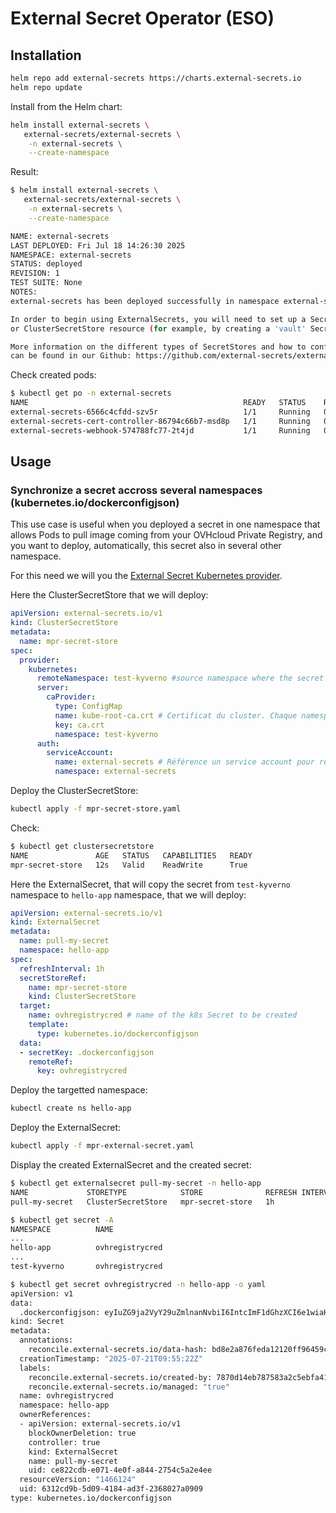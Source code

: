 # External Secret Operator (ESO)

## Installation

```bash
helm repo add external-secrets https://charts.external-secrets.io
helm repo update
```

Install from the Helm chart:

```bash
helm install external-secrets \
   external-secrets/external-secrets \
    -n external-secrets \
    --create-namespace
```

Result:

```bash
$ helm install external-secrets \
   external-secrets/external-secrets \
    -n external-secrets \
    --create-namespace

NAME: external-secrets
LAST DEPLOYED: Fri Jul 18 14:26:30 2025
NAMESPACE: external-secrets
STATUS: deployed
REVISION: 1
TEST SUITE: None
NOTES:
external-secrets has been deployed successfully in namespace external-secrets!

In order to begin using ExternalSecrets, you will need to set up a SecretStore
or ClusterSecretStore resource (for example, by creating a 'vault' SecretStore).

More information on the different types of SecretStores and how to configure them
can be found in our Github: https://github.com/external-secrets/external-secrets
```

Check created pods:

```bash
$ kubectl get po -n external-secrets
NAME                                                READY   STATUS    RESTARTS   AGE
external-secrets-6566c4cfdd-szv5r                   1/1     Running   0          2d20h
external-secrets-cert-controller-86794c66b7-msd8p   1/1     Running   0          2d20h
external-secrets-webhook-574788fc77-2t4jd           1/1     Running   0          2d20h
```

## Usage

### Synchronize a secret accross several namespaces (kubernetes.io/dockerconfigjson)

This use case is useful when you deployed a secret in one namespace that allows Pods to pull image coming from your OVHcloud Private Registry, and you want to deploy, automatically, this secret also in several other namespace.

For this need we will you the [External Secret Kubernetes provider](https://external-secrets.io/latest/provider/kubernetes/).

Here the ClusterSecretStore that we will deploy:

```yaml
apiVersion: external-secrets.io/v1
kind: ClusterSecretStore
metadata:
  name: mpr-secret-store
spec:
  provider:
    kubernetes:
      remoteNamespace: test-kyverno #source namespace where the secret is
      server:
        caProvider:
          type: ConfigMap
          name: kube-root-ca.crt # Certificat du cluster. Chaque namespace possède un ConfigMap kube-root-ca.crt qui contient le certificat du serveur interne
          key: ca.crt
          namespace: test-kyverno
      auth:
        serviceAccount:
          name: external-secrets # Référence un service account pour récupérer le secret. Par simplicité nous utilisons ici un service account automatiquement créé lors d’installation de ESO, qui a tous les droits nécessaires 
          namespace: external-secrets
```

Deploy the ClusterSecretStore:

```bash
kubectl apply -f mpr-secret-store.yaml
```

Check:

```bash
$ kubectl get clustersecretstore
NAME               AGE   STATUS   CAPABILITIES   READY
mpr-secret-store   12s   Valid    ReadWrite      True
```

Here the ExternalSecret, that will copy the secret from `test-kyverno` namespace to `hello-app` namespace, that we will deploy:

```yaml
apiVersion: external-secrets.io/v1
kind: ExternalSecret
metadata:
  name: pull-my-secret
  namespace: hello-app
spec:
  refreshInterval: 1h
  secretStoreRef:
    name: mpr-secret-store
    kind: ClusterSecretStore
  target:
    name: ovhregistrycred # name of the k8s Secret to be created
    template:
      type: kubernetes.io/dockerconfigjson
  data:
  - secretKey: .dockerconfigjson
    remoteRef:
      key: ovhregistrycred
```

Deploy the targetted namespace:

```bash
kubectl create ns hello-app
```

Deploy the ExternalSecret:

```bash
kubectl apply -f mpr-external-secret.yaml
```

Display the created ExternalSecret and the created secret:

```bash
$ kubectl get externalsecret pull-my-secret -n hello-app
NAME             STORETYPE            STORE              REFRESH INTERVAL   STATUS         READY
pull-my-secret   ClusterSecretStore   mpr-secret-store   1h                 SecretSynced   True

$ kubectl get secret -A
NAMESPACE          NAME                                                      TYPE                             DATA   AGE
...
hello-app          ovhregistrycred                                           kubernetes.io/dockerconfigjson   1      86s
...
test-kyverno       ovhregistrycred                                           kubernetes.io/dockerconfigjson   1      114m

$ kubectl get secret ovhregistrycred -n hello-app -o yaml
apiVersion: v1
data:
  .dockerconfigjson: eyIuZG9ja2VyY29uZmlnanNvbiI6IntcImF1dGhzXCI6e1wiaHR0cHM6Ly83OTM1Mmg4di5jMS5kZTEuY29udGFpbmVyLXJlZ2lzdHJ5Lm92aC5uZXRcIjp7XCJ1c2VybmFtZVwiOlwiYXVyZWxpZVwiLFwicGFzc3dvcmRcIjpcIjhUS1M0Zm5jXCIsXCJhdXRoXCI6XCJZWFZ5Wld4cFpUbzRWRXRUTkdadVl3PT1cIn19fSJ9
kind: Secret
metadata:
  annotations:
    reconcile.external-secrets.io/data-hash: bd8e2a876feda12120ff96459c60923477bf013cf95509e46e66d58b
  creationTimestamp: "2025-07-21T09:55:22Z"
  labels:
    reconcile.external-secrets.io/created-by: 7870d14eb787583a2c5ebfa41ec5ad11295f7b525eac49b33ef9c2bf
    reconcile.external-secrets.io/managed: "true"
  name: ovhregistrycred
  namespace: hello-app
  ownerReferences:
  - apiVersion: external-secrets.io/v1
    blockOwnerDeletion: true
    controller: true
    kind: ExternalSecret
    name: pull-my-secret
    uid: ce822cdb-e071-4e0f-a844-2754c5a2e4ee
  resourceVersion: "1466124"
  uid: 6312cd9b-5d09-4184-ad3f-2368027a0909
type: kubernetes.io/dockerconfigjson
```